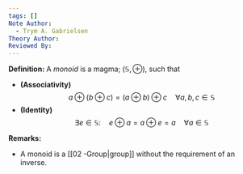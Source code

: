```yaml
---
tags: []
Note Author:
  - Trym A. Gabrielsen
Theory Author: 
Reviewed By:
---
```

**Definition:**
A *monoid* is a magma; $(\mathbb{S},\oplus)$, such that
- **(Associativity)** $$a\oplus(b\oplus c) = (a\oplus b)\oplus c \quad \forall a,b,c \in \mathbb{S}$$
- **(Identity)** $$\exists e \in \mathbb{S} : \quad e\oplus a =  a \oplus e = a \quad \forall a\in \mathbb{S}$$

**Remarks:**
- A monoid is a [[02 -Group|group]] without the requirement of an inverse.